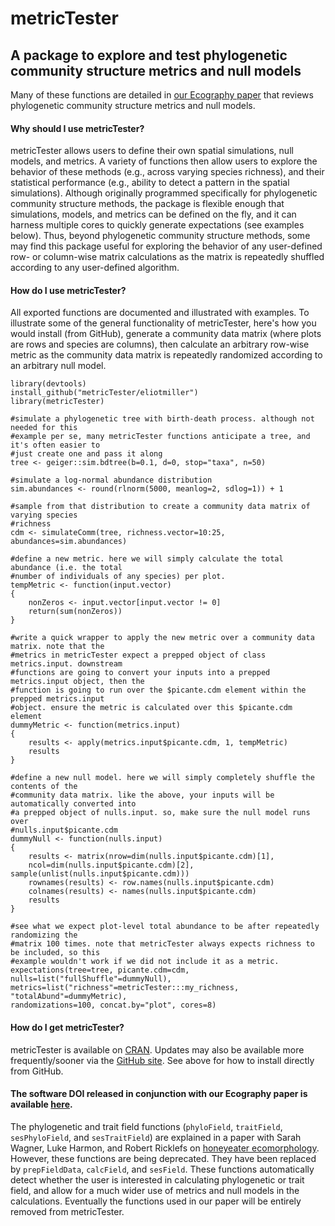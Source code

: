 # metricTester
## A package to explore and test phylogenetic community structure metrics and null models

Many of these functions are detailed in [our Ecography paper](http://onlinelibrary.wiley.com/doi/10.1111/ecog.02070/abstract) that reviews phylogenetic community structure metrics and null models.

#### Why should I use metricTester?
metricTester allows users to define their own spatial simulations, null models, and metrics. A variety of functions then allow users to explore the behavior of these methods (e.g., across varying species richness), and their statistical performance (e.g., ability to detect a pattern in the spatial simulations). Although originally programmed specifically for phylogenetic community structure methods, the package is flexible enough that simulations, models, and metrics can be defined on the fly, and it can harness multiple cores to quickly generate expectations (see examples below). Thus, beyond phylogenetic community structure methods, some may find this package useful for exploring the behavior of any user-defined row- or column-wise matrix calculations as the matrix is repeatedly shuffled according to any user-defined algorithm.

#### How do I use metricTester?
All exported functions are documented and illustrated with examples. To illustrate some of the general functionality of metricTester, here's how you would install (from GitHub), generate a community data matrix (where plots are rows and species are columns), then calculate an arbitrary row-wise metric as the community data matrix is repeatedly randomized according to an arbitrary null model.

```
library(devtools)
install_github("metricTester/eliotmiller")
library(metricTester)

#simulate a phylogenetic tree with birth-death process. although not needed for this
#example per se, many metricTester functions anticipate a tree, and it's often easier to
#just create one and pass it along
tree <- geiger::sim.bdtree(b=0.1, d=0, stop="taxa", n=50)

#simulate a log-normal abundance distribution
sim.abundances <- round(rlnorm(5000, meanlog=2, sdlog=1)) + 1

#sample from that distribution to create a community data matrix of varying species 
#richness
cdm <- simulateComm(tree, richness.vector=10:25, abundances=sim.abundances)

#define a new metric. here we will simply calculate the total abundance (i.e. the total
#number of individuals of any species) per plot.
tempMetric <- function(input.vector)
{
	nonZeros <- input.vector[input.vector != 0]
	return(sum(nonZeros))
}

#write a quick wrapper to apply the new metric over a community data matrix. note that the 
#metrics in metricTester expect a prepped object of class metrics.input. downstream
#functions are going to convert your inputs into a prepped metrics.input object, then the
#function is going to run over the $picante.cdm element within the prepped metrics.input
#object. ensure the metric is calculated over this $picante.cdm element
dummyMetric <- function(metrics.input)
{
	results <- apply(metrics.input$picante.cdm, 1, tempMetric)
	results
}

#define a new null model. here we will simply completely shuffle the contents of the
#community data matrix. like the above, your inputs will be automatically converted into
#a prepped object of nulls.input. so, make sure the null model runs over 
#nulls.input$picante.cdm
dummyNull <- function(nulls.input)
{
	results <- matrix(nrow=dim(nulls.input$picante.cdm)[1],
	ncol=dim(nulls.input$picante.cdm)[2], sample(unlist(nulls.input$picante.cdm)))
	rownames(results) <- row.names(nulls.input$picante.cdm)
	colnames(results) <- names(nulls.input$picante.cdm)
	results
}

#see what we expect plot-level total abundance to be after repeatedly randomizing the
#matrix 100 times. note that metricTester always expects richness to be included, so this
#example wouldn't work if we did not include it as a metric.
expectations(tree=tree, picante.cdm=cdm, nulls=list("fullShuffle"=dummyNull),
metrics=list("richness"=metricTester:::my_richness, "totalAbund"=dummyMetric),
randomizations=100, concat.by="plot", cores=8)
```

#### How do I get metricTester?
metricTester is available on [CRAN](https://cran.r-project.org/web/packages/metricTester/index.html). Updates may also be available more frequently/sooner via the [GitHub site](https://github.com/eliotmiller/metricTester/). See above for how to install directly from GitHub.

#### The software DOI released in conjunction with our Ecography paper is available [here](https://zenodo.org/badge/latestdoi/21050/eliotmiller/metricTester).

The phylogenetic and trait field functions (`phyloField`, `traitField`, `sesPhyloField`, and `sesTraitField`) are explained in a paper with Sarah Wagner, Luke Harmon, and Robert Ricklefs on [honeyeater ecomorphology](http://www.biorxiv.org/content/early/2015/12/14/034389). However, these functions are being deprecated. They have been replaced by `prepFieldData`, `calcField`, and `sesField`. These functions automatically detect whether the user is interested in calculating phylogenetic or trait field, and allow for a much wider use of metrics and null models in the calculations. Eventually the functions used in our paper will be entirely removed from metricTester.
